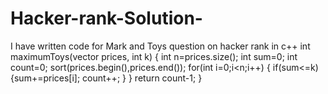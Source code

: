 # Hacker-rank-Solution-
I have written code for Mark and Toys question on hacker rank in c++
int maximumToys(vector<int> prices, int k) {
int n=prices.size();
int sum=0;
int count=0;
sort(prices.begin(),prices.end());
for(int i=0;i<n;i++)
{
    if(sum<=k)
    {sum+=prices[i];
    count++;
    }
}
return count-1;
}
